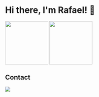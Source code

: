 # Hi there, I'm Rafael! 👋

<img align=left height='140px'  src = 'https://github-readme-stats.vercel.app/api?username=rafaelsilvabr&theme=midnight-purple&count_private=true&show_icons=true'>

<img align=center height='140px' src='https://github-readme-stats.vercel.app/api/top-langs/?username=rafaelsilvabr&theme=midnight-purple&hide=html&hide=groovy&layout=compact' >


## Contact
<a href="https://www.linkedin.com/in/rafaelsilvabr">
  <img src="https://img.shields.io/badge/LinkedIn-0077B5?style=for-the-badge&logo=linkedin&logoColor=white" />
</a>
